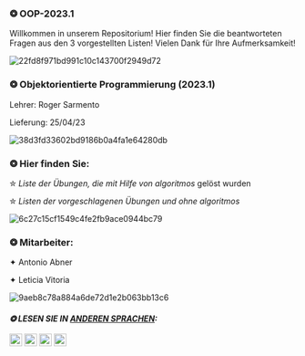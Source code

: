 ### ❂ OOP-2023.1
 Willkommen in unserem Repositorium! Hier finden Sie die beantworteten Fragen aus den 3 vorgestellten Listen! Vielen Dank für Ihre Aufmerksamkeit!
 
![22fd8f971bd991c10c143700f2949d72](https://user-images.githubusercontent.com/125154278/233783063-228d5307-d3ef-4625-958a-253f5eb26b6c.gif)
 
### ❂ Objektorientierte Programmierung (2023.1)
Lehrer: Roger Sarmento

Lieferung: 25/04/23

![38d3fd33602bd9186b0a4fa1e64280db](https://user-images.githubusercontent.com/125154278/233784867-0340add5-2f5e-4b5d-aadd-368fc372ac9e.gif)

### ❂ Hier finden Sie:
  ✮ _Liste der Übungen, die mit Hilfe von algoritmos_ gelöst wurden
 
 ✮ _Listen der vorgeschlagenen Übungen und ohne algoritmos_
 
![6c27c15cf1549c4fe2fb9ace0944bc79](https://user-images.githubusercontent.com/125154278/233782280-1bfe4835-1a80-4664-b5dc-ec54a978e157.gif)
  
### ❂ Mitarbeiter:
 ✦ Antonio Abner 
 
✦ Leticia Vitoria

![9aeb8c78a884a6de72d1e2b063bb13c6](https://user-images.githubusercontent.com/125154278/233782299-98976f4e-a0b2-4a3f-a5eb-d61df7eb0a3b.gif)

 #### _❂ LESEN SIE IN [ANDEREN SPRACHEN](translations/Translations.md):_
<kbd>[<img title="Inglês" alt="Inglês" src="https://cdn.staticaly.com/gh/hjnilsson/country-flags/master/svg/us.svg" width="22">](README.en.md)</kbd>
<kbd>[<img title="Española" alt="Española" src="https://cdn.staticaly.com/gh/hjnilsson/country-flags/master/svg/es.svg" width="22">](README.es.md)</kbd>
<kbd>[<img title="Française" alt="Française" src="https://cdn.staticaly.com/gh/hjnilsson/country-flags/master/svg/fr.svg" width="22">](README.fr.md)</kbd>
<kbd>[<img title="Português" alt="Português" src="https://cdn.staticaly.com/gh/hjnilsson/country-flags/master/svg/br.svg" width="22">](README.br.md)</kbd>
